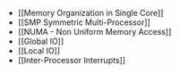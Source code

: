 - [[Memory Organization in Single Core]]
- [[SMP Symmetric Multi-Processor]]
- [[NUMA - Non Uniform Memory Access]]
- [[Global IO]]
- [[Local IO]]
- [[Inter-Processor Interrupts]]